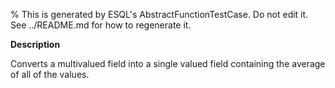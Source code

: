 % This is generated by ESQL's AbstractFunctionTestCase. Do not edit it. See ../README.md for how to regenerate it.

**Description**

Converts a multivalued field into a single valued field containing the average of all of the values.

